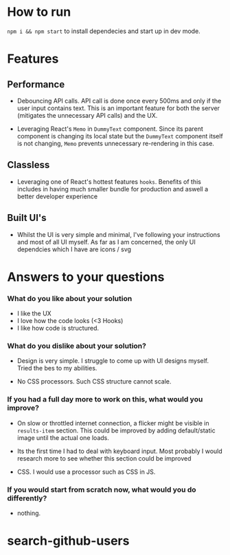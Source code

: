 # How to run

`npm i && npm start` to install dependecies and start up in dev mode.

# Features

## Performance

- Debouncing API calls. API call is done once every 500ms and only if the user input contains text. This is an important feature for both the server (mitigates the unnecessary API calls) and the UX.

- Leveraging React's `Memo` in `DummyText` component. Since its parent component is changing its local state but the `DummyText` component itself is not changing, `Memo` prevents unnecessary re-rendering in this case.

## Classless

- Leveraging one of React's hottest features `hooks`. Benefits of this includes in having much smaller bundle for production and aswell a better developer experience

## Built UI's

- Whilst the UI is very simple and minimal, I've following your instructions and most of all UI myself. As far as I am concerned, the only UI dependcies which I have are icons / svg

# Answers to your questions

### What do you like about your solution

- I like the UX
- I love how the code looks (<3 Hooks)
- I like how code is structured.

### What do you dislike about your solution?

- Design is very simple. I struggle to come up with UI designs myself. Tried the bes to my abilities.

- No CSS processors. Such CSS structure cannot scale.

### If you had a full day more to work on this, what would you improve?

- On slow or throttled internet connection, a flicker might be visible in `results-item` section. This could be improved by adding default/static image until the actual one loads.

- Its the first time I had to deal with keyboard input. Most probably I would research more to see whether this section could be improved

- CSS. I would use a processor such as CSS in JS.

### If you would start from scratch now, what would you do differently?

- nothing.
# search-github-users
